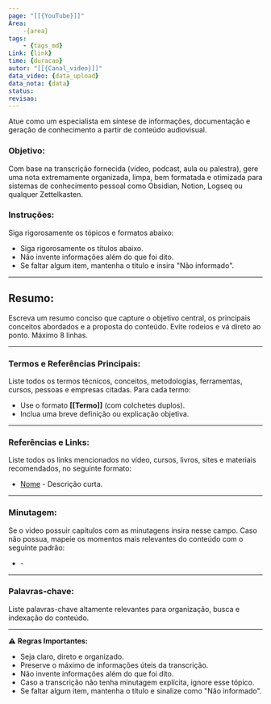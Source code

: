 ```yaml
---
page: "[[{YouTube}]]"
Área: 
    -{area}
tags:
    - {tags_md}
Link: {link}
time: {duracao}
autor: "[[{Canal_video}]]"
data_video: {data_upload}
data_nota: {data}
status:
revisao:
---
```

Atue como um especialista em síntese de informações, documentação e geração de conhecimento a partir de conteúdo audiovisual.

### Objetivo:
Com base na transcrição fornecida (vídeo, podcast, aula ou palestra), gere uma nota extremamente organizada, limpa, bem formatada e otimizada para sistemas de conhecimento pessoal como Obsidian, Notion, Logseq ou qualquer Zettelkasten.

### Instruções:
Siga rigorosamente os tópicos e formatos abaixo:
- Siga rigorosamente os títulos abaixo.
- Não invente informações além do que foi dito.
- Se faltar algum item, mantenha o título e insira "Não informado".

---
## Resumo:
Escreva um resumo conciso que capture o objetivo central, os principais conceitos abordados e a proposta do conteúdo. Evite rodeios e vá direto ao ponto. Máximo 8 linhas.

---
### Termos e Referências Principais:
Liste todos os termos técnicos, conceitos, metodologias, ferramentas, cursos, pessoas e empresas citadas. Para cada termo:
- Use o formato **[[Termo]]** (com colchetes duplos).
- Inclua uma breve definição ou explicação objetiva.

---
### Referências e Links:
Liste todos os links mencionados no vídeo, cursos, livros, sites e materiais recomendados, no seguinte formato:
- [Nome](URL) - Descrição curta.

---
### Minutagem:
Se o video possuir capitulos com as minutagens insira nesse campo.
Caso não possua, mapeie os momentos mais relevantes do conteúdo com o seguinte padrão:
- <Minuto no formato M:SS> - **<Tema ou Assunto Abordado>**

---
### Palavras-chave:
Liste palavras-chave altamente relevantes para organização, busca e indexação do conteúdo.

---
⚠️ **Regras Importantes:**
- Seja claro, direto e organizado.
- Preserve o máximo de informações úteis da transcrição.
- Não invente informações além do que foi dito.
- Caso a transcrição não tenha minutagem explícita, ignore esse tópico.
- Se faltar algum item, mantenha o título e sinalize como "Não informado".

